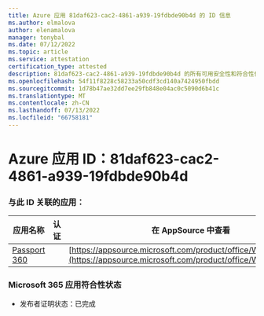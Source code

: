 ```yaml
---
title: Azure 应用 81daf623-cac2-4861-a939-19fdbde90b4d 的 ID 信息
ms.author: elmalova
author: elenamalova
manager: tonybal
ms.date: 07/12/2022
ms.topic: article
ms.service: attestation
certification_type: attested
description: 81daf623-cac2-4861-a939-19fdbde90b4d 的所有可用安全性和符合性信息。
ms.openlocfilehash: 54f11f8228c58233a50cdf3cd140a7424950fbdd
ms.sourcegitcommit: 1d78b47ae32dd7ee29fb848e04ac0c5090d6b41c
ms.translationtype: MT
ms.contentlocale: zh-CN
ms.lasthandoff: 07/13/2022
ms.locfileid: "66758181"
---
```

# <a name="azure-app-id-81daf623-cac2-4861-a939-19fdbde90b4d"></a>Azure 应用 ID：81daf623-cac2-4861-a939-19fdbde90b4d


### <a name="apps-associated-with-this-id"></a>与此 ID 关联的应用：
| **应用名称** | **认证** | **在 AppSource 中查看** |
|--------------|---------------|-----------------------|
| [Passport 360](../forward/WA200004322.md) |  | [https://appsource.microsoft.com/product/office/WA200004322](https://appsource.microsoft.com/product/office/WA200004322) |

### <a name="microsoft-365-app-compliance-status"></a>Microsoft 365 应用符合性状态
- 发布者证明状态：已完成
